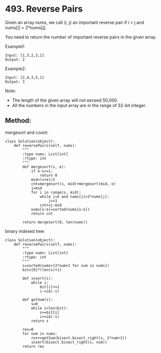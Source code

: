 # 493. Reverse Pairs

Given an array nums, we call (i, j) an important reverse pair if i < j and nums[i] > 2*nums[j].

You need to return the number of important reverse pairs in the given array.

Example1:

    Input: [1,3,2,3,1]
    Output: 2

Example2:

    Input: [2,4,3,5,1]
    Output: 3

Note:
- The length of the given array will not exceed 50,000.
- All the numbers in the input array are in the range of 32-bit integer.

## Method:

mergesort and count:

    class Solution(object):
        def reversePairs(self, nums):
            """
            :type nums: List[int]
            :rtype: int
            """
            def mergesort(s, e):
                if e-s<=1:
                    return 0
                mid=(s+e)/2
                cnt=mergesort(s, mid)+mergesort(mid, e)
                j=mid
                for i in range(s, mid):
                    while j<e and nums[i]>2*nums[j]:
                        j+=1
                    cnt+=j-mid
                nums[s:e]=sorted(nums[s:e])
                return cnt
            
            return mergesort(0, len(nums))
            
binary indexed tree:

    class Solution(object):
        def reversePairs(self, nums):
            """
            :type nums: List[int]
            :rtype: int
            """
            s=sorted(nums+[2*num+1 for num in nums])
            bit=[0]*(len(s)+1)
            
            def insert(i):
                while i:
                    bit[i]+=1
                    i-=i&(-i)
                    
            def getSum(i):
                s=0
                while i<len(bit):
                    s+=bit[i]
                    i+=i&(-i)
                return s
            
            res=0
            for num in nums:
                res+=getSum(bisect.bisect_right(s, 2*num+1))
                insert(bisect.bisect_right(s, num))
            return res                